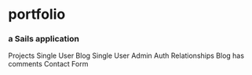 # portfolio
### a Sails application

Projects
Single User Blog
Single User Admin
    Auth
Relationships
    Blog has comments
Contact Form